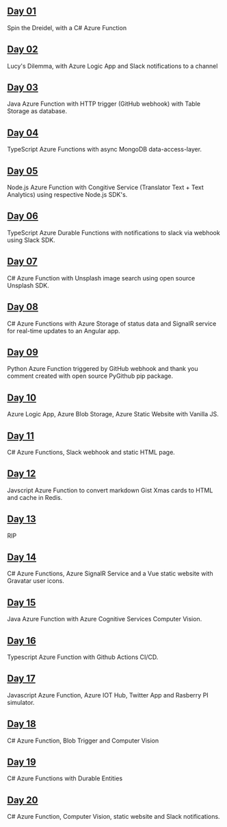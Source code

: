 ## [Day 01](https://github.com/marcusturewicz/25-days-of-serverless-challenge/tree/master/Day-01)
Spin the Dreidel, with a C# Azure Function

## [Day 02](https://github.com/marcusturewicz/25-days-of-serverless-challenge/tree/master/Day-02)
Lucy's Dilemma, with Azure Logic App and Slack notifications to a channel

## [Day 03](https://github.com/marcusturewicz/25-days-of-serverless-challenge/tree/master/Day-03)
Java Azure Function with HTTP trigger (GitHub webhook) with Table Storage as database.

## [Day 04](https://github.com/marcusturewicz/25-days-of-serverless-challenge/tree/master/Day-04)
TypeScript Azure Functions with async MongoDB data-access-layer.

## [Day 05](https://github.com/marcusturewicz/25-days-of-serverless-challenge/tree/master/Day-05)
Node.js Azure Function with Congitive Service (Translator Text + Text Analytics) using respective Node.js SDK's.

## [Day 06](https://github.com/marcusturewicz/25-days-of-serverless-challenge/tree/master/Day-06)
TypeScript Azure Durable Functions with notifications to slack via webhook using Slack SDK.

## [Day 07](https://github.com/marcusturewicz/25-days-of-serverless-challenge/tree/master/Day-07)
C# Azure Function with Unsplash image search using open source Unsplash SDK.

## [Day 08](https://github.com/marcusturewicz/25-days-of-serverless-challenge/tree/master/Day-08)
C# Azure Functions with Azure Storage of status data and SignalR service for real-time updates to an Angular app.

## [Day 09](https://github.com/marcusturewicz/25-days-of-serverless-challenge/tree/master/Day-09)
Python Azure Function triggered by GitHub webhook and thank you comment created with open source PyGithub pip package.

## [Day 10](https://github.com/marcusturewicz/25-days-of-serverless-challenge/tree/master/Day-10)
Azure Logic App, Azure Blob Storage, Azure Static Website with Vanilla JS.

## [Day 11](https://github.com/marcusturewicz/25-days-of-serverless-challenge/tree/master/Day-11)
C# Azure Functions, Slack webhook and static HTML page.

## [Day 12](https://github.com/marcusturewicz/25-days-of-serverless-challenge/tree/master/Day-12)
Javscript Azure Function to convert markdown Gist Xmas cards to HTML and cache in Redis.

## [Day 13](https://github.com/marcusturewicz/25-days-of-serverless-challenge/tree/master/Day-13)
RIP

## [Day 14](https://github.com/marcusturewicz/25-days-of-serverless-challenge/tree/master/Day-14)
C# Azure Functions, Azure SignalR Service and a Vue static website with Gravatar user icons.

## [Day 15](https://github.com/marcusturewicz/25-days-of-serverless-challenge/tree/master/Day-15)
Java Azure Function with Azure Cognitive Services Computer Vision.

## [Day 16](https://github.com/marcusturewicz/25-days-of-serverless-challenge/tree/master/Day-16)
Typescript Azure Function with Github Actions CI/CD.

## [Day 17](https://github.com/marcusturewicz/25-days-of-serverless-challenge/tree/master/Day-17)
Javascript Azure Function, Azure IOT Hub, Twitter App and Rasberry PI simulator.

## [Day 18](https://github.com/marcusturewicz/25-days-of-serverless-challenge/tree/master/Day-18)
C# Azure Function, Blob Trigger and Computer Vision

## [Day 19](https://github.com/marcusturewicz/25-days-of-serverless-challenge/tree/master/Day-19)
C# Azure Functions with Durable Entities

## [Day 20](https://github.com/marcusturewicz/25-days-of-serverless-challenge/tree/master/Day-20)
C# Azure Function, Computer Vision, static website and Slack notifications.
